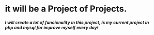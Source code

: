 # it will be a Project of Projects.
##### I will create a lot of funcionality in this project, is my current project in php and mysql for improve myself every day!